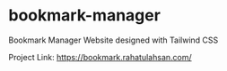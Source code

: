 # bookmark-manager
Bookmark Manager Website designed with Tailwind CSS

Project Link: https://bookmark.rahatulahsan.com/

